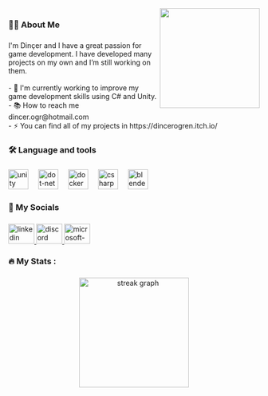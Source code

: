 <img align="right" height="200" src="https://i.imgur.com/dkB7pWF.jpg"  />

###

<h3 align="left">👩‍💻  About Me</h3>

###

<p align="left">I'm Dinçer and  I have a great passion for game development. I have developed many projects on my own and I’m still working on them. <br><br>- 🔭  I'm currently working to improve my game development skills using C# and Unity.<br>- 📚 How to reach me dincer.ogr@hotmail.com<br>- ⚡ You can find all of my projects in  https://dincerogren.itch.io/</p>

###

<h3 align="left">🛠 Language and tools</h3>

###

<div align="left">
  <img src="https://cdn.jsdelivr.net/gh/devicons/devicon/icons/unity/unity-original.svg" height="40" alt="unity logo"  />
  <img width="12" />
  <img src="https://cdn.jsdelivr.net/gh/devicons/devicon/icons/dot-net/dot-net-plain-wordmark.svg" height="40" alt="dot-net logo"  />
  <img width="12" />
  <img src="https://cdn.jsdelivr.net/gh/devicons/devicon/icons/docker/docker-plain-wordmark.svg" height="40" alt="docker logo"  />
  <img width="12" />
  <img src="https://cdn.jsdelivr.net/gh/devicons/devicon/icons/csharp/csharp-original.svg" height="40" alt="csharp logo"  />
  <img width="12" />
  <img src="https://cdn.jsdelivr.net/gh/devicons/devicon/icons/blender/blender-original.svg" height="40" alt="blender logo"  />
</div>

###

<h3 align="left">📩 My Socials</h3>

###

<div align="left">
  <a href="https://www.linkedin.com/in/din%C3%A7er-%C3%B6%C4%9Fren-736754274/" target="_blank">
    <img src="https://raw.githubusercontent.com/maurodesouza/profile-readme-generator/master/src/assets/icons/social/linkedin/default.svg" width="52" height="40" alt="linkedin logo"  />
  </a>
  <a href="https://discord.com/invite/wolfgang8442" target="_blank">
    <img src="https://raw.githubusercontent.com/maurodesouza/profile-readme-generator/master/src/assets/icons/social/discord/default.svg" width="52" height="40" alt="discord logo"  />
  </a>
  <a href="dincer.ogr@hotmail.com" target="_blank">
    <img src="https://raw.githubusercontent.com/maurodesouza/profile-readme-generator/master/src/assets/icons/social/microsoft-outlook/default.svg" width="52" height="40" alt="microsoft-outlook logo"  />
  </a>
</div>

###

<h3 align="left">🔥   My Stats :</h3>

###

<div align="center">
  <img src="https://streak-stats.demolab.com?user=DincerOgren&locale=en&mode=daily&theme=dark&hide_border=false&border_radius=5&order=3" height="220" alt="streak graph"  />
</div>

###


###
